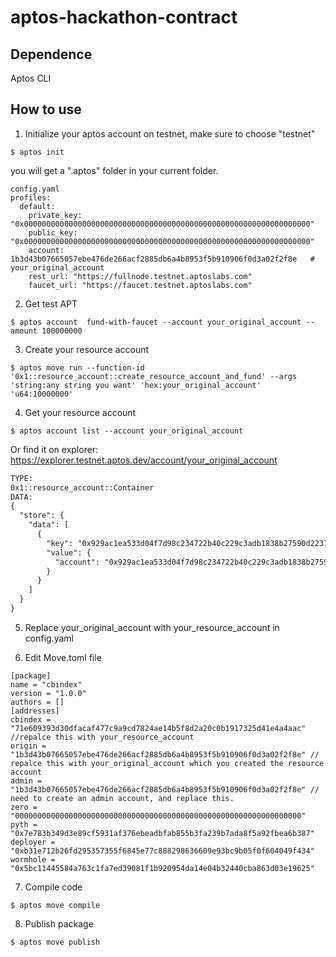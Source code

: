 # aptos-hackathon-contract

## Dependence
Aptos CLI

## How to use

1. Initialize your aptos account on testnet, make sure to choose "testnet"
```shell
$ aptos init
```
you will get a ".aptos" folder in your current folder.
```shell
config.yaml
profiles:
  default:
    private_key: "0x0000000000000000000000000000000000000000000000000000000000000000"
    public_key: "0x0000000000000000000000000000000000000000000000000000000000000000"
    account: 1b3d43b07665057ebe476de266acf2885db6a4b8953f5b910906f0d3a02f2f8e   # your_original_account
    rest_url: "https://fullnode.testnet.aptoslabs.com"
    faucet_url: "https://faucet.testnet.aptoslabs.com"
```
2. Get test APT
```shell
$ aptos account  fund-with-faucet --account your_original_account --amount 100000000
```
3. Create your resource account
```shell
$ aptos move run --function-id '0x1::resource_account::create_resource_account_and_fund' --args 'string:any string you want' 'hex:your_original_account' 'u64:10000000'
```
4. Get your resource account 
```shell
$ aptos account list --account your_original_account
```

Or find it on explorer: https://explorer.testnet.aptos.dev/account/your_original_account

```txt
TYPE:
0x1::resource_account::Container
DATA:
{
  "store": {
    "data": [
      {
        "key": "0x929ac1ea533d04f7d98c234722b40c229c3adb1838b27590d2237261c8d52b68",
        "value": {
          "account": "0x929ac1ea533d04f7d98c234722b40c229c3adb1838b27590d2237261c8d52b68"  # your_resource_account
        }
      }
    ]
  }
}
```
5. Replace your_original_account with your_resource_account in config.yaml


6. Edit Move.toml file

  ```shell
[package]
name = "cbindex"
version = "1.0.0"
authors = []
[addresses]
cbindex = "71e609393d30dfacaf477c9a9cd7824ae14b5f8d2a20c0b1917325d41e4a4aac" //repalce this with your_resource_account 
origin = "1b3d43b07665057ebe476de266acf2885db6a4b8953f5b910906f0d3a02f2f8e" // repalce this with your_original_account which you created the resource account
admin = "1b3d43b07665057ebe476de266acf2885db6a4b8953f5b910906f0d3a02f2f8e" // need to create an admin account, and replace this.
zero = "0000000000000000000000000000000000000000000000000000000000000000"
pyth = "0x7e783b349d3e89cf5931af376ebeadbfab855b3fa239b7ada8f5a92fbea6b387"
deployer = "0xb31e712b26fd295357355f6845e77c888298636609e93bc9b05f0f604049f434"
wormhole = "0x5bc11445584a763c1fa7ed39081f1b920954da14e04b32440cba863d03e19625"
``` 
7. Compile code
```shell
$ aptos move compile
```
8. Publish package
```shell
$ aptos move publish
```